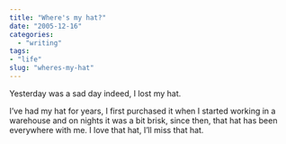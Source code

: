 ```yaml
---
title: "Where's my hat?"
date: "2005-12-16"
categories: 
  - "writing"
tags:
- "life"
slug: "wheres-my-hat"
---
```


Yesterday was a sad day indeed, I lost my hat.

I’ve had my hat for years, I first purchased it when I started working in a warehouse and on nights it was a bit brisk, since then, that hat has been everywhere with me. I love that hat, I’ll miss that hat.
